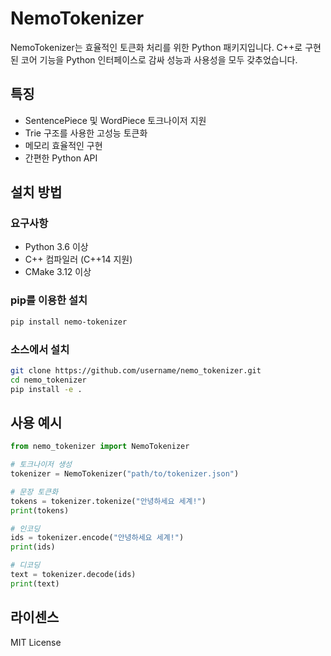 ﻿# NemoTokenizer

NemoTokenizer는 효율적인 토큰화 처리를 위한 Python 패키지입니다. C++로 구현된 코어 기능을 Python 인터페이스로 감싸 성능과 사용성을 모두 갖추었습니다.

## 특징

- SentencePiece 및 WordPiece 토크나이저 지원
- Trie 구조를 사용한 고성능 토큰화
- 메모리 효율적인 구현
- 간편한 Python API

## 설치 방법

### 요구사항

- Python 3.6 이상
- C++ 컴파일러 (C++14 지원)
- CMake 3.12 이상

### pip를 이용한 설치

```bash
pip install nemo-tokenizer
```

### 소스에서 설치

```bash
git clone https://github.com/username/nemo_tokenizer.git
cd nemo_tokenizer
pip install -e .
```

## 사용 예시

```python
from nemo_tokenizer import NemoTokenizer

# 토크나이저 생성
tokenizer = NemoTokenizer("path/to/tokenizer.json")

# 문장 토큰화
tokens = tokenizer.tokenize("안녕하세요 세계!")
print(tokens)

# 인코딩
ids = tokenizer.encode("안녕하세요 세계!")
print(ids)

# 디코딩
text = tokenizer.decode(ids)
print(text)
```

## 라이센스

MIT License